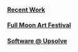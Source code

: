 #### [Recent Work](https://docs.google.com/presentation/d/1v8044F0o_EVV_rFm373C57hM1t31wniS24btySRDUeg/edit#slide=id.g2dcdfd12eea_0_4)
#### [Full Moon Art Festival](https://zevezev.github.io/fullmoonartfestival)
#### [Software @ Upsolve](https://upsolve.org/)
